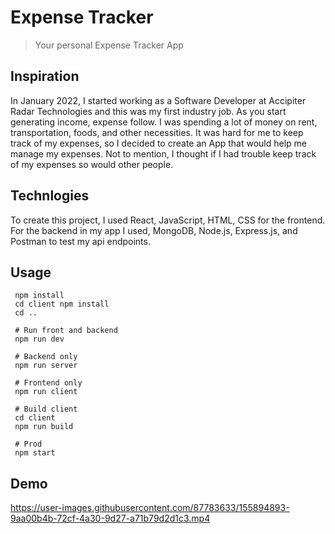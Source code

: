 # Expense Tracker

> Your personal Expense Tracker App

## Inspiration
In January 2022, I started working as a Software Developer at Accipiter Radar Technologies and this was my first industry job. As you start generating income, expense follow. I was spending a lot of money on  rent, transportation, foods, and other necessities. It was hard for me to keep track of my expenses, so I decided to create an App that would help me manage my expenses. Not to mention, I thought if I had trouble keep track of my expenses so would other people.

## Technlogies
To create this project, I used React, JavaScript, HTML, CSS for the frontend. For the backend in my app I used, MongoDB, Node.js, Express.js, and Postman to test my api endpoints. 

## Usage

```
 npm install
 cd client npm install
 cd ..
 
 # Run front and backend
 npm run dev
 
 # Backend only
 npm run server
 
 # Frontend only
 npm run client
 
 # Build client
 cd client
 npm run build
 
 # Prod
 npm start
```

## Demo

https://user-images.githubusercontent.com/87783633/155894893-9aa00b4b-72cf-4a30-9d27-a71b79d2d1c3.mp4
